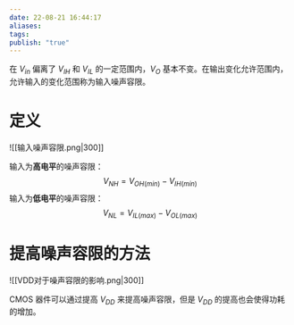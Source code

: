 ```yaml
---
date: 22-08-21 16:44:17
aliases: 
tags: 
publish: "true"
---
```

在 $V_{in}$ 偏离了 $V_{IH}$ 和 $V_{IL}$ 的一定范围内，$V_{O}$ 基本不变。在输出变化允许范围内，允许输入的变化范围称为输入噪声容限。

# 定义

![[输入噪声容限.png|300]]

输入为**高电平**的噪声容限：$$V_{NH}=V_{OH(min)}-V_{IH(min)}$$
输入为**低电平**的噪声容限：$$V_{NL}=V_{IL(max)}-V_{OL(max)}$$

# 提高噪声容限的方法

![[VDD对于噪声容限的影响.png|300]]

CMOS 器件可以通过提高 $V_{DD}$ 来提高噪声容限，但是 $V_{DD}$ 的提高也会使得功耗的增加。
